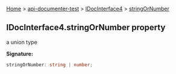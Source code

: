 [Home](./index) &gt; [api-documenter-test](./api-documenter-test.md) &gt; [IDocInterface4](./api-documenter-test.idocinterface4.md) &gt; [stringOrNumber](./api-documenter-test.idocinterface4.stringornumber.md)

## IDocInterface4.stringOrNumber property

a union type

<b>Signature:</b>

```typescript
stringOrNumber: string | number;
```

